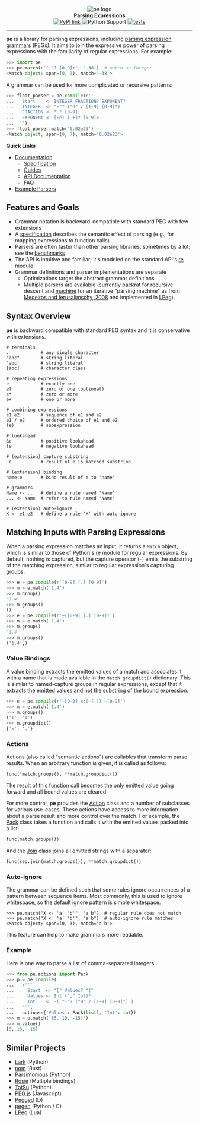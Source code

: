 
<p align="center">
  <img src="https://raw.githubusercontent.com/goodmami/pe/main/docs/_static/pe-logo.svg" alt="pe logo">
  <br>
  <strong>Parsing Expressions</strong>
  <br>
  <a href="https://pypi.org/project/pe/"><img src="https://img.shields.io/pypi/v/pe.svg" alt="PyPI link"></a>
  <img src="https://img.shields.io/pypi/pyversions/pe.svg" alt="Python Support">
  <a href="https://github.com/goodmami/pe/actions?query=workflow%3A%22Python+package%22"><img src="https://github.com/goodmami/pe/workflows/Python%20package/badge.svg" alt="tests"></a>
</p>

---

**pe** is a library for parsing expressions, including [parsing
expression grammars] (PEGs). It aims to join the expressive power of
parsing expressions with the familiarity of regular expressions. For
example:

```python
>>> import pe
>>> pe.match(r'"-"? [0-9]+', '-38')  # match an integer
<Match object; span=(0, 3), match='-38'>

```

A grammar can be used for more complicated or recursive patterns:

```python
>>> float_parser = pe.compile(r'''
...   Start    <- INTEGER FRACTION? EXPONENT?
...   INTEGER  <- "-"? ("0" / [1-9] [0-9]*)
...   FRACTION <- "." [0-9]+
...   EXPONENT <- [Ee] [-+]? [0-9]+
... ''')
>>> float_parser.match('6.02e23')
<Match object; span=(0, 7), match='6.02e23'>

```

[parsing expression grammars]: https://en.wikipedia.org/wiki/Parsing_expression_grammar

**Quick Links**

* [Documentation](docs/README.md)
  - [Specification](docs/specification.md)
  - [Guides](docs/guides/README.md)
  - [API Documentation](docs/api/README.md)
  - [FAQ](docs/faq.md)
* [Example Parsers](examples/)


## Features and Goals

* Grammar notation is backward-compatible with standard PEG with few extensions
* A [specification](docs/specification.md) describes the semantic
  effect of parsing (e.g., for mapping expressions to function calls)
* Parsers are often faster than other parsing libraries, sometimes by
  a lot; see the [benchmarks]
* The API is intuitive and familiar; it's modeled on the standard
  API's [re] module
* Grammar definitions and parser implementations are separate
  - Optimizations target the abstract grammar definitions
  - Multiple parsers are available (currently [packrat](pe/packrat.py)
    for recursive descent and [machine](pe/machine.py) for an
    iterative "parsing machine" as from [Medeiros and Ierusalimschy,
    2008] and implemented in [LPeg]).

[benchmarks]: https://github.com/goodmami/python-parsing-benchmarks
[re]: https://docs.python.org/3/library/re.html
[Medeiros and Ierusalimschy, 2008]: http://www.inf.puc-rio.br/~roberto/docs/ry08-4.pdf


## Syntax Overview

**pe** is backward compatible with standard PEG syntax and it is
conservative with extensions.

```regex
# terminals
.            # any single character
"abc"        # string literal
'abc'        # string literal
[abc]        # character class

# repeating expressions
e            # exactly one
e?           # zero or one (optional)
e*           # zero or more
e+           # one or more

# combining expressions
e1 e2        # sequence of e1 and e2
e1 / e2      # ordered choice of e1 and e2
(e)          # subexpression

# lookahead
&e           # positive lookahead
!e           # negative lookahead

# (extension) capture substring
~e           # result of e is matched substring

# (extension) binding
name:e       # bind result of e to 'name'

# grammars
Name <- ...  # define a rule named 'Name'
... <- Name  # refer to rule named 'Name'

# (extension) auto-ignore
X <  e1 e2   # define a rule 'X' with auto-ignore
```

## Matching Inputs with Parsing Expressions

When a parsing expression matches an input, it returns a `Match`
object, which is similar to those of Python's
[re](https://docs.python.org/3/library/re.html) module for regular
expressions. By default, nothing is captured, but the capture operator
(`~`) emits the substring of the matching expression, similar to
regular expression's capturing groups:

```python
>>> e = pe.compile(r'[0-9] [.] [0-9]')
>>> m = e.match('1.4')
>>> m.group()
'1.4'
>>> m.groups()
()
>>> e = pe.compile(r'~([0-9] [.] [0-9])')
>>> m = e.match('1.4')
>>> m.group()
'1.4'
>>> m.groups()
('1.4',)

```

### Value Bindings

A value binding extracts the emitted values of a match and associates
it with a name that is made available in the `Match.groupdict()`
dictionary. This is similar to named-capture groups in regular
expressions, except that it extracts the emitted values and not the
substring of the bound expression.

```python
>>> e = pe.compile(r'~[0-9] x:(~[.]) ~[0-9]')
>>> m = e.match('1.4')
>>> m.groups()
('1', '4')
>>> m.groupdict()
{'x': '.'}

```

### Actions

Actions (also called "semantic actions") are callables that transform
parse results. When an arbitrary function is given, it is called as
follows:

``` python
func(*match.groups(), **match.groupdict())
```

The result of this function call becomes the only emitted value going
forward and all bound values are cleared.

For more control, **pe** provides the [Action] class and a number of
subclasses for various use-cases. These actions have access to more
information about a parse result and more control over the
match. For example, the [Pack] class takes a function and calls it
with the emitted values packed into a list:

``` python
func(match.groups())
```

And the [Join] class joins all emitted strings with a separator:

``` python
func(sep.join(match.groups()), **match.groupdict())
```

[Action]: docs/api/pe.actions.md#Action
[Pack]: docs/api/pe.actions.md#Pack
[Join]: docs/api/pe.actions.md#Join

### Auto-ignore

The grammar can be defined such that some rules ignore occurrences of
a pattern between sequence items. Most commonly, this is used to
ignore whitespace, so the default ignore pattern is simple whitespace.

```pycon
>>> pe.match("X <- 'a' 'b'", "a b")  # regular rule does not match
>>> pe.match("X <  'a' 'b'", "a b")  # auto-ignore rule matches
<Match object; span=(0, 3), match='a b'>
```

This feature can help to make grammars more readable.

### Example

Here is one way to parse a list of comma-separated integers:

```python
>>> from pe.actions import Pack
>>> p = pe.compile(
...   r'''
...     Start  <- "[" Values? "]"
...     Values <- Int ("," Int)*
...     Int    <  ~( "-"? ("0" / [1-9] [0-9]*) )
...   ''',
...   actions={'Values': Pack(list), 'Int': int})
>>> m = p.match('[5, 10, -15]')
>>> m.value()
[5, 10, -15]

```

## Similar Projects

- [Lark](https://github.com/lark-parser/lark) (Python)
- [nom](https://github.com/Geal/nom) (Rust)
- [Parsimonious](https://github.com/erikrose/parsimonious) (Python)
- [Rosie](https://rosie-lang.org/) (Multiple bindings)
- [TatSu](https://tatsu.readthedocs.io/en/stable/) (Python)
- [PEG.js](https://github.com/pegjs/pegjs) (Javascript)
- [Pegged](https://github.com/PhilippeSigaud/Pegged) (D)
- [pegen](https://github.com/gvanrossum/pegen) (Python / C)
- [LPeg] (Lua)

[LPeg]: http://www.inf.puc-rio.br/~roberto/lpeg/
